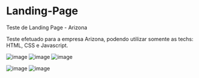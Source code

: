 # Landing-Page
Teste de Landing Page - Arizona

Teste efetuado para a empresa Arizona, podendo utilizar somente as techs: HTML, CSS e Javascript.

![image](https://user-images.githubusercontent.com/46411240/118769169-42106100-b856-11eb-984d-3a73764f2ad3.png)
![image](https://user-images.githubusercontent.com/46411240/118769207-4b013280-b856-11eb-9b09-9acfd2765c54.png)
![image](https://user-images.githubusercontent.com/46411240/118769225-50f71380-b856-11eb-9851-7b078090cb92.png)

![image](https://user-images.githubusercontent.com/46411240/118769240-56ecf480-b856-11eb-9dc1-94147e586f6e.png)
![image](https://user-images.githubusercontent.com/46411240/118769263-5c4a3f00-b856-11eb-8bfe-53a8d7b5f396.png)

